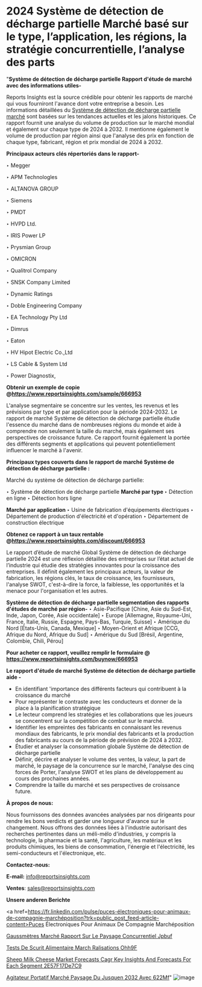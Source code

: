 # 2024 Système de détection de décharge partielle Marché basé sur le type, l’application, les régions, la stratégie concurrentielle, l’analyse des parts

"<strong>Système de détection de décharge partielle Rapport d'étude de marché avec des informations utiles-</strong>

Reports Insights est la source crédible pour obtenir les rapports de marché qui vous fourniront l'avance dont votre entreprise a besoin. Les informations détaillées du <a href=https://www.reportsinsights.com/sample/666953>Système de détection de décharge partielle marché</a> sont basées sur les tendances actuelles et les jalons historiques. Ce rapport fournit une analyse du volume de production sur le marché mondial et également sur chaque type de 2024 à 2032. Il mentionne également le volume de production par région ainsi que l'analyse des prix en fonction de chaque type, fabricant, région et prix mondial de 2024 à 2032.

<b>Principaux acteurs clés répertoriés dans le rapport-</b>

‣ Megger

‣ APM Technologles

‣ ALTANOVA GROUP

‣ Siemens

‣ PMDT

‣ HVPD Ltd.

‣ IRIS Power LP

‣ Prysmian Group

‣ OMICRON

‣ Qualitrol Company

‣ SNSK Company Limited

‣ Dynamic Ratings

‣ Doble Engineering Company

‣ EA Technology Pty Ltd

‣ Dimrus

‣ Eaton

‣ HV Hipot Electric Co.,Ltd

‣ LS Cable & System Ltd

‣ Power Diagnostix,

<strong><b>Obtenir un exemple de copie @</b></strong><a href=https://www.reportsinsights.com/sample/666953><strong><b>https://www.reportsinsights.com/sample/666953</b></strong></a>

L'analyse segmentaire se concentre sur les ventes, les revenus et les prévisions par type et par application pour la période 2024-2032. Le rapport de marché Système de détection de décharge partielle étudie l'essence du marché dans de nombreuses régions du monde et aide à comprendre non seulement la taille du marché, mais également ses perspectives de croissance future. Ce rapport fournit également la portée des différents segments et applications qui peuvent potentiellement influencer le marché à l'avenir.

<strong>Principaux types couverts dans le rapport de marché Système de détection de décharge partielle :</strong>

Marché du système de détection de décharge partielle:

‣  Système de détection de décharge partielle <strong> Marché <strong> par type </strong> </strong>
‣ Détection en ligne
‣ Détection hors ligne

<strong>Marché par application </strong>
‣ Usine de fabrication d'équipements électriques
‣ Département de production d'électricité et d'opération
‣ Département de construction électrique

<strong><b>Obtenez ce rapport à un taux rentable @</b></strong><a href=https://www.reportsinsights.com/discount/666953><strong><b>https://www.reportsinsights.com/discount/666953</b></strong></a>

Le rapport d’étude de marché Global Système de détection de décharge partielle 2024 est une réflexion détaillée des entreprises sur l’état actuel de l’industrie qui étudie des stratégies innovantes pour la croissance des entreprises. Il définit également les principaux acteurs, la valeur de fabrication, les régions clés, le taux de croissance, les fournisseurs, l'analyse SWOT, c'est-à-dire la force, la faiblesse, les opportunités et la menace pour l'organisation et les autres.

<strong>Système de détection de décharge partielle segmentation des rapports d'études de marché par région-</strong>
‣ Asie-Pacifique [Chine, Asie du Sud-Est, Inde, Japon, Corée, Asie occidentale]
‣ Europe [Allemagne, Royaume-Uni, France, Italie, Russie, Espagne, Pays-Bas, Turquie, Suisse]
‣ Amérique du Nord [États-Unis, Canada, Mexique]
‣ Moyen-Orient et Afrique [CCG, Afrique du Nord, Afrique du Sud]
‣ Amérique du Sud [Brésil, Argentine, Colombie, Chili, Pérou]

<strong>Pour acheter ce rapport, veuillez remplir le formulaire @   <a href=https://www.reportsinsights.com/buynow/666953>https://www.reportsinsights.com/buynow/666953</a></strong>

<strong>Le rapport d'étude de marché Système de détection de décharge partielle aide -</strong>
<ul>
  <li>En identifiant 'importance des différents facteurs qui contribuent à la croissance du marché</li>
  <li>Pour représenter le contraste avec les conducteurs et donner de la place à la planification stratégique</li>
  <li>Le lecteur comprend les stratégies et les collaborations que les joueurs se concentrent sur la compétition de combat sur le marché.</li>
  <li>Identifier les empreintes des fabricants en connaissant les revenus mondiaux des fabricants, le prix mondial des fabricants et la production des fabricants au cours de la période de prévision de 2024 à 2032.</li>
  <li>Étudier et analyser la consommation globale Système de détection de décharge partielle</li>
  <li>Définir, décrire et analyser le volume des ventes, la valeur, la part de marché, le paysage de la concurrence sur le marché, l'analyse des cinq forces de Porter, l'analyse SWOT et les plans de développement au cours des prochaines années.</li>
  <li>Comprendre la taille du marché et ses perspectives de croissance future.</li>
</ul>
<strong>À propos de nous:</strong>

Nous fournissons des données avancées analysées par nos dirigeants pour rendre les bons verdicts et garder une longueur d'avance sur le changement. Nous offrons des données liées à l'industrie autorisant des recherches pertinentes dans un méli-mélo d'industries, y compris la technologie, la pharmacie et la santé, l'agriculture, les matériaux et les produits chimiques, les biens de consommation, l'énergie et l'électricité, les semi-conducteurs et l'électronique, etc.

<strong>Contactez-nous:</strong>

<strong>E-mail:</strong> <a href=mailto:info@reportsinsights.com>info@reportsinsights.com</a>

<strong>Ventes</strong>: <a href=mailto:sales@reportsinsights.com>sales@reportsinsights.com</a>

<strong>Unsere anderen Berichte</strong>

<a href=https://fr.linkedin.com/pulse/puces-électroniques-pour-animaux-de-compagnie-marchéposition?trk=public_post_feed-article-content>Puces Électroniques Pour Animaux De Compagnie Marchéposition</a>

<a href=https://fr.linkedin.com/pulse/gaussmètres-marché-rapport-sur-le-paysage-concurrentiel-jpbuf/>Gaussmètres Marché Rapport Sur Le Paysage Concurrentiel Jpbuf</a>

<a href=https://www.linkedin.com/pulse/tests-de-s%C3%A9curit%C3%A9-alimentaire-march%C3%A9-r%C3%A9alisations-ohh9f/>Tests De Scurit Alimentaire March Ralisations Ohh9F</a>

<a href=https://medium.com/@yadavahaan91/sheep-milk-cheese-market-forecasts-cagr-key-insights-and-forecasts-for-each-segment-2e57f17de7c9>Sheep Milk Cheese Market Forecasts Cagr Key Insights And Forecasts For Each Segment 2E57F17De7C9</a>

<a href=https://fr.linkedin.com/pulse/agitateur-portatif-marché-paysage-du-jusquen-2032-avec-622mf/>Agitateur Portatif Marché Paysage Du Jusquen 2032 Avec 622Mf</a>"
![image](https://github.com/daminid12/RImarketgrowth/assets/158430485/b12fbf11-bcd6-474b-bcb4-56e65cfe39a3)
